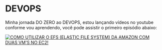 # DEVOPS
Minha jornada DO ZERO ao DEVOPS, estou lançando vídeos no youtube conforme vou aprendendo, você pode assistir o primeiro episódio abaixo:

[![COMO UTILIZAR O EFS (ELASTIC FILE SYSTEM) DA AMAZON COM DUAS VM'S NO EC2!](https://user-images.githubusercontent.com/56776489/226902727-8e988570-5b13-41d3-97b5-45667432fe6b.png)](https://youtu.be/Yg2UCr4QIvM)


